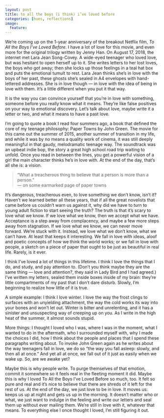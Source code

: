 ```yaml
---
layout: post
title: to all the boys (i think) i’ve loved before
categories: [hues, reflections]
image:
  feature: 
---
```


We’re coming up on the 1-year anniversary of the breakout Netflix film, _To All the Boys I’ve Loved Before_. I have a lot of love for this movie, and even more for the original trilogy written by Jenny Han. On August 17, 2018, the internet met Lara Jean Song-Covey. A wide-eyed teenager who loved love, but was hesitant to open herself up to it. She writes letters to her lost loves, the boys who got away; then she locks up those feelings in a teal hat box and puts the emotional tumult to rest. Lara Jean thinks she’s in love with the boys of her past, these ghosts she’s sealed in A4 envelopes with hand-lettered addresses. She is in love though — in love with the idea of being in love with them. It’s a little different when you put it that way.

It is the way you can convince yourself that you’re in love with something, someone before you really know what it means. They’re like false positives on your way to emotional discovery. Let’s talk about love, maybe write it a letter or two, and what it means to have a past love.

<!--more-->

I’m going to quote a book I read four summers ago, a book that defined the core of my teenage philosophy: Paper Towns by John Green. The movie for this came out the summer of 2015, another summer of transition in my life, and while it was by no means a quality work of cinema, it was still deeply meaningful in that gaudy, melodramatic teenage way. The soundtrack was an upbeat indie bop, the story a great high school road trip waiting to unfold. Once you read in between the lines, you get a powerful vision of a girl the main character thinks he’s in love with. At the end of the day, that’s all she is: a vision.

> “What a treacherous thing to believe that a person is more than a person.” <br /> — on some earmarked page of paper towns

It’s dangerous, treacherous even, to love something we don’t know, isn’t it? Haven’t we learned better all these years, that if all the great novelists that came before us couldn’t warn us against it, why did we have to turn to young adult fiction to start seeing the truth? The truth is that it’s scary to love what we know.
If we love what we know, then we accept what we have. Acceptance is a step away from complacency, and maybe a few more steps away from stagnation. If we love what we know, we can never move forward. We’re stuck with it. Instead, we love what we don’t know, what we can’t have. At least that keeps it interesting. We fall in love with ideas, aloof and poetic concepts of how we think the world works; or we fall in love with people, a sketch on a piece of paper that ought to be just as beautiful in real life. Rarely, is it ever.

I think I’ve loved a lot of things in this lifetime. I think I love the things that I do, and study, and pay attention to. (Don’t you think maybe they are the same thing — love and attention?, they said in Lady Bird and I had agreed.) I’ve written my letters, sealed them inside boxes inside of my brain: they’re little compartments of my past that I don’t dare disturb. Slowly, I’m beginning to realize how little of it is true.

A simple example: I think I love winter. I love the way the frost clings to surfaces with an unyielding attachment, the way the cold works its way into your bones and won’t let out. Winter is bitter and unrelenting, and it has a sinister and unsuspecting way of creeping up on you. As I write in the high heat of the summer, it almost sounds stupid.

More things: I thought I loved who I was, where I was in the moment, what I wanted to do in the aftermath, who I surrounded myself with, why I made the choices I did, how I think about the people and places that I spend these paragraphs writing about. To invoke John Green again as he writes about the way teenagers fall in love, we do so “the way you fall asleep: slowly, and then all at once.” And yet all at once, we fall out of it just as easily when we wake up. So, are we awake yet?

Maybe this is why people write. To purge themselves of that emotion, commit it somewhere so it feels real in the fleeting moment it did. Maybe this is why I loved To All the Boys I’ve Loved Before so much, too. It felt so pure and real and it’s nice to believe that there are shreds of it left for the rest of us. At the end of the day, we just love to be in love. It moves us: keeps us up at night and gets us up in the morning. It doesn’t matter who or what, we just want to indulge in the feeling and write our letters and seal them up without ever mailing them.
We’re still in love with it, whatever that means. To everything else I once thought I loved, I’m still figuring it out.